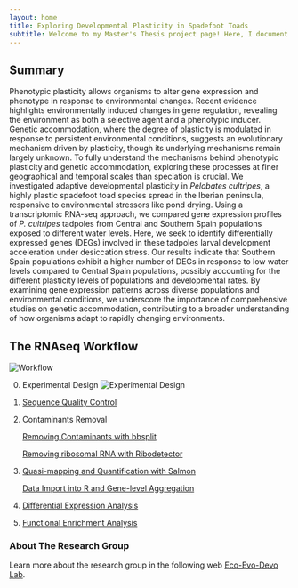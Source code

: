 ```yaml
---
layout: home
title: Exploring Developmental Plasticity in Spadefoot Toads
subtitle: Welcome to my Master's Thesis project page! Here, I document my journey in exploring the developmental plasticity of Spadefoot Toads using RNA sequencing (RNAseq). This project aims to uncover the genetic underpinnings of how these amphibians adapt and evolve.
---
```


## Summary 
Phenotypic plasticity allows organisms to alter gene expression and phenotype in response to environmental changes. Recent evidence highlights environmentally induced changes in gene regulation, revealing the environment as both a selective agent and a phenotypic inducer. Genetic accommodation, where the degree of plasticity is modulated in response to persistent environmental conditions, suggests an evolutionary mechanism driven by plasticity, though its underlying mechanisms remain largely unknown. To fully understand the mechanisms behind phenotypic plasticity and genetic accommodation, exploring these processes at finer geographical and temporal scales than speciation is crucial. We investigated adaptive developmental plasticity in _Pelobates cultripes_, a highly plastic spadefoot toad species spread in the Iberian peninsula, responsive to environmental stressors like pond drying. Using a transcriptomic RNA-seq approach, we compared gene expression profiles of _P. cultripes_ tadpoles from Central and Southern Spain populations exposed to different water levels. Here, we seek to identify differentially expressed genes (DEGs) involved in these tadpoles larval development acceleration under desiccation stress. Our results indicate that Southern Spain populations exhibit a higher number of DEGs in response to low water levels compared to Central Spain populations, possibly accounting for the different plasticity levels of populations and developmental rates. By examining gene expression patterns across diverse populations and environmental conditions, we underscore the importance of comprehensive studies on genetic accommodation, contributing to a broader understanding of how organisms adapt to rapidly changing environments.


## The RNAseq Workflow

![Workflow](/assets/workflow.jpg)

0. Experimental Design
![Experimental Design](/assets/experimental_design.jpg) 
    
1. [Sequence Quality Control](/code_linux/fastqc.md)
  
2. Contaminants Removal
   
   [Removing Contaminants with bbsplit](/code_linux/Contaminants_Removal_bbsplit.md)
   
   [Removing ribosomal RNA with Ribodetector](/code_linux/ribodetector.md)

4. [Quasi-mapping and Quantification with Salmon](/code_linux/Salmon.md)

   [Data Import into R and Gene-level Aggregation](/code_linux/Tximport.md)

6. [Differential Expression Analysis](/DESeq2.Rmd)

7. [Functional Enrichment Analysis](/Enrichment.Rmd)

### About The Research Group
Learn more about the research group in the following web [Eco-Evo-Devo Lab](/https://www.eco-evo-devo.com/).



